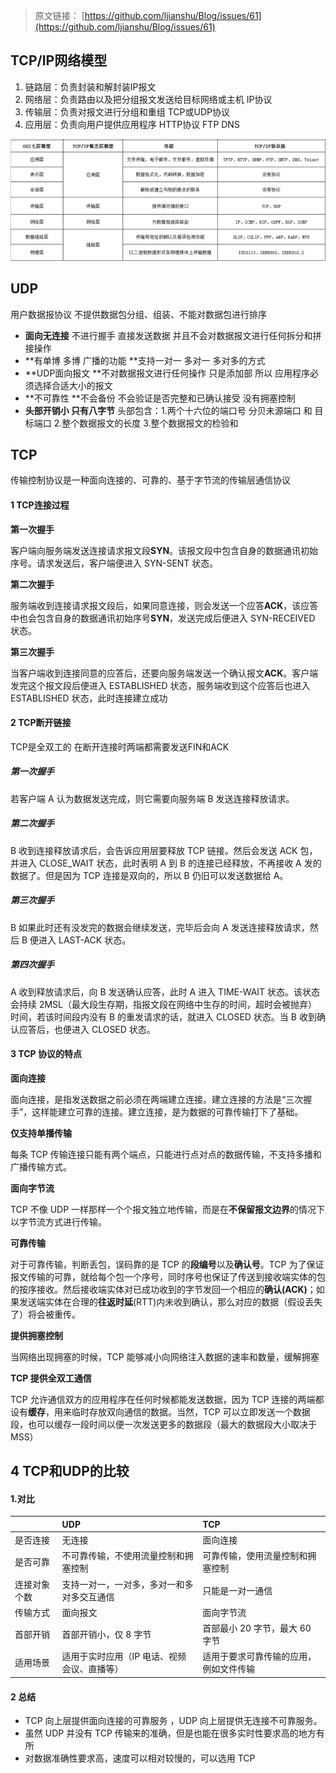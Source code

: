 > 原文链接： [https://github.com/ljianshu/Blog/issues/61](https://github.com/ljianshu/Blog/issues/61)

## TCP/IP网络模型

1. 链路层：负责封装和解封装IP报文
2. 网络层：负责路由以及把分组报文发送给目标网络或主机 IP协议
3. 传输层：负责对报文进行分组和重组  TCP或UDP协议
4. 应用层：负责向用户提供应用程序 HTTP协议 FTP DNS

![](/assets/68747470733a2f2f757365722d676f6c642d63646e2e786974752e696f2f323031392f322f32342f313639316666373630636361313062333f773d3130333326683d34303026663d706e6726733d3236373139.png)

## UDP

用户数据报协议 不提供数据包分组、组装、不能对数据包进行排序

* **面向无连接** 不进行握手 直接发送数据 并且不会对数据报文进行任何拆分和拼接操作
* **有单博 多博 广播的功能 **支持一对一 多对一 多对多的方式
* **UDP面向报文 **不对数据报文进行任何操作 只是添加部 所以 应用程序必须选择合适大小的报文
* **不可靠性 **不会备份 不会验证是否完整和已确认接受 没有拥塞控制
* **头部开销小 只有八字节** 头部包含：1.两个十六位的端口号 分贝未源端口 和 目标端口 2.整个数据报文的长度 3.整个数据报文的检验和 

## TCP

传输控制协议是一种面向连接的、可靠的、基于字节流的传输层通信协议

#### 1 TCP连接过程

**第一次握手**

客户端向服务端发送连接请求报文段**SYN**。该报文段中包含自身的数据通讯初始序号。请求发送后，客户端便进入 SYN-SENT 状态。

**第二次握手**

服务端收到连接请求报文段后，如果同意连接，则会发送一个应答**ACK**，该应答中也会包含自身的数据通讯初始序号**SYN**，发送完成后便进入 SYN-RECEIVED 状态。

**第三次握手**

当客户端收到连接同意的应答后，还要向服务端发送一个确认报文**ACK**。客户端发完这个报文段后便进入 ESTABLISHED 状态，服务端收到这个应答后也进入 ESTABLISHED 状态，此时连接建立成功

#### 2 TCP断开链接

TCP是全双工的 在断开连接时两端都需要发送FIN和ACK

##### **第一次握手**

若客户端 A 认为数据发送完成，则它需要向服务端 B 发送连接释放请求。

##### **第二次握手**

B 收到连接释放请求后，会告诉应用层要释放 TCP 链接。然后会发送 ACK 包，并进入 CLOSE\_WAIT 状态，此时表明 A 到 B 的连接已经释放，不再接收 A 发的数据了。但是因为 TCP 连接是双向的，所以 B 仍旧可以发送数据给 A。

##### **第三次握手**

B 如果此时还有没发完的数据会继续发送，完毕后会向 A 发送连接释放请求，然后 B 便进入 LAST-ACK 状态。

##### **第四次握手**

A 收到释放请求后，向 B 发送确认应答，此时 A 进入 TIME-WAIT 状态。该状态会持续 2MSL（最大段生存期，指报文段在网络中生存的时间，超时会被抛弃） 时间，若该时间段内没有 B 的重发请求的话，就进入 CLOSED 状态。当 B 收到确认应答后，也便进入 CLOSED 状态。

#### 3 TCP 协议的特点

**面向连接**

面向连接，是指发送数据之前必须在两端建立连接。建立连接的方法是“三次握手”，这样能建立可靠的连接。建立连接，是为数据的可靠传输打下了基础。

**仅支持单播传输**

每条 TCP 传输连接只能有两个端点，只能进行点对点的数据传输，不支持多播和广播传输方式。

**面向字节流**

TCP 不像 UDP 一样那样一个个报文独立地传输，而是在**不保留报文边界**的情况下以字节流方式进行传输。

**可靠传输**

对于可靠传输，判断丢包，误码靠的是 TCP 的**段编号**以及**确认号**。TCP 为了保证报文传输的可靠，就给每个包一个序号，同时序号也保证了传送到接收端实体的包的按序接收。然后接收端实体对已成功收到的字节发回一个相应的**确认\(ACK\)**；如果发送端实体在合理的**往返时延**\(RTT\)内未收到确认，那么对应的数据（假设丢失了）将会被重传。

**提供拥塞控制**

当网络出现拥塞的时候，TCP 能够减小向网络注入数据的速率和数量，缓解拥塞

**TCP 提供全双工通信**

TCP 允许通信双方的应用程序在任何时候都能发送数据，因为 TCP 连接的两端都设有**缓存**，用来临时存放双向通信的数据。当然，TCP 可以立即发送一个数据段，也可以缓存一段时间以便一次发送更多的数据段（最大的数据段大小取决于 MSS）

## 4 TCP和UDP的比较

#### 1.对比

|  | UDP | TCP |
| :--- | :--- | :--- |
| 是否连接 | 无连接 | 面向连接 |
| 是否可靠 | 不可靠传输，不使用流量控制和拥塞控制 | 可靠传输，使用流量控制和拥塞控制 |
| 连接对象个数 | 支持一对一，一对多，多对一和多对多交互通信 | 只能是一对一通信 |
| 传输方式 | 面向报文 | 面向字节流 |
| 首部开销 | 首部开销小，仅 8 字节 | 首部最小 20 字节，最大 60 字节 |
| 适用场景 | 适用于实时应用（IP 电话、视频会议、直播等） | 适用于要求可靠传输的应用，例如文件传输 |

#### 2 总结

* TCP 向上层提供面向连接的可靠服务 ，UDP 向上层提供无连接不可靠服务。
* 虽然 UDP 并没有 TCP 传输来的准确，但是也能在很多实时性要求高的地方有所
* 对数据准确性要求高，速度可以相对较慢的，可以选用 TCP











